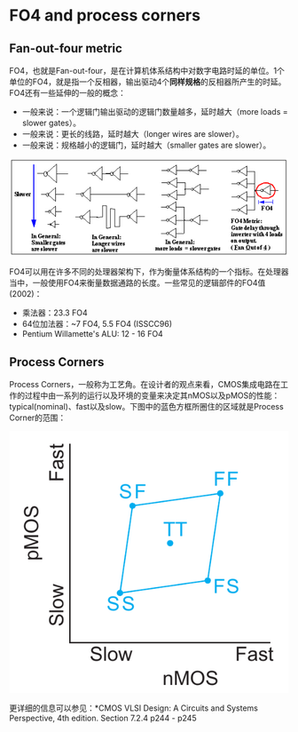 # FO4 and process corners

## Fan-out-four metric

FO4，也就是Fan-out-four，是在计算机体系结构中对数字电路时延的单位。1个单位的FO4，就是指一个反相器，输出驱动4个**同样规格**的反相器所产生的时延。FO4还有一些延伸的一般的概念：

- 一般来说：一个逻辑门输出驱动的逻辑门数量越多，延时越大（more loads = slower gates）。
- 一般来说：更长的线路，延时越大（longer wires are slower）。
- 一般来说：规格越小的逻辑门，延时越大（smaller gates are slower）。

![avatar](./images/FO4_Metric.png)

FO4可以用在许多不同的处理器架构下，作为衡量体系结构的一个指标。在处理器当中，一般使用FO4来衡量数据通路的长度。一些常见的逻辑部件的FO4值(2002)：

- 乘法器：23.3 FO4
- 64位加法器：~7 FO4, 5.5 FO4 (ISSCC96)
- Pentium Willamette's ALU: 12 - 16 FO4

## Process Corners

Process Corners，一般称为工艺角。在设计者的观点来看，CMOS集成电路在工作的过程中由一系列的运行以及环境的变量来决定其nMOS以及pMOS的性能：typical(nominal)、fast以及slow。下图中的蓝色方框所圈住的区域就是Process Corner的范围：

![avatar](./images/process_corners.png)

更详细的信息可以参见：*CMOS VLSI Design: A Circuits and Systems Perspective, 4th edition. Section 7.2.4 p244 - p245
